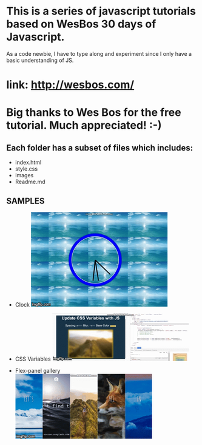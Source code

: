 # This is a series of javascript tutorials based on WesBos 30 days of Javascript.
As a code newbie, I have to type along and experiment since I only have a basic understanding of JS. 

# link: http://wesbos.com/

# Big thanks to Wes Bos for the free tutorial. Much appreciated! :-)

## Each folder has a subset of files which includes: 
* index.html
* style.css
* images
* Readme.md

## SAMPLES
* Clock
![alt-text](images/clock.gif)

* CSS Variables
![alt-text](images/final.gif)

* Flex-panel gallery
![alt-text](images/new.gif)

